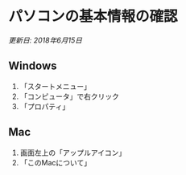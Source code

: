 # パソコンの基本情報の確認
_更新日: 2018年6月15日_

## Windows
1. 「スタートメニュー」
1. 「コンピュータ」で右クリック
1. 「プロパティ」

## Mac
1. 画面左上の「アップルアイコン」
1. 「このMacについて」
